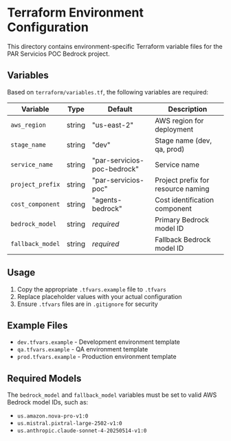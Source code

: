 # Terraform Environment Configuration

This directory contains environment-specific Terraform variable files for the PAR Servicios POC Bedrock project.

## Variables

Based on `terraform/variables.tf`, the following variables are required:

| Variable | Type | Default | Description |
|----------|------|---------|-------------|
| `aws_region` | string | "us-east-2" | AWS region for deployment |
| `stage_name` | string | "dev" | Stage name (dev, qa, prod) |
| `service_name` | string | "par-servicios-poc-bedrock" | Service name |
| `project_prefix` | string | "par-servicios-poc" | Project prefix for resource naming |
| `cost_component` | string | "agents-bedrock" | Cost identification component |
| `bedrock_model` | string | *required* | Primary Bedrock model ID |
| `fallback_model` | string | *required* | Fallback Bedrock model ID |

## Usage

1. Copy the appropriate `.tfvars.example` file to `.tfvars`
2. Replace placeholder values with your actual configuration
3. Ensure `.tfvars` files are in `.gitignore` for security

## Example Files

- `dev.tfvars.example` - Development environment template
- `qa.tfvars.example` - QA environment template  
- `prod.tfvars.example` - Production environment template

## Required Models

The `bedrock_model` and `fallback_model` variables must be set to valid AWS Bedrock model IDs, such as:
- `us.amazon.nova-pro-v1:0`
- `us.mistral.pixtral-large-2502-v1:0`
- `us.anthropic.claude-sonnet-4-20250514-v1:0`